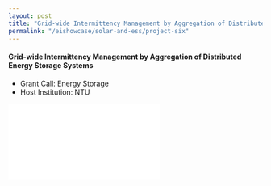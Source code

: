 ```yaml
---
layout: post
title: "Grid-wide Intermittency Management by Aggregation of Distributed Energy Storage Systems"
permalink: "/eishowcase/solar-and-ess/project-six"
---
```

#### Grid-wide Intermittency Management by Aggregation of Distributed Energy Storage Systems
* Grant Call: Energy Storage
* Host Institution: NTU

<div class="showcase-embed-container">
	<embed type="application/pdf" src="/images/showcase/solar_ess_06.pdf#view=FitH">
</div>